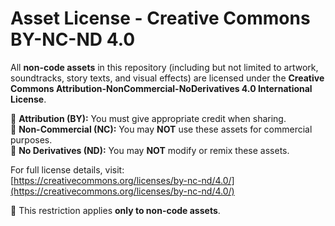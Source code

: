 # Asset License - Creative Commons BY-NC-ND 4.0

All **non-code assets** in this repository (including but not limited to artwork, soundtracks, story texts, and visual effects) are licensed under the **Creative Commons Attribution-NonCommercial-NoDerivatives 4.0 International License**.

🔹 **Attribution (BY):** You must give appropriate credit when sharing.  
🔹 **Non-Commercial (NC):** You may **NOT** use these assets for commercial purposes.  
🔹 **No Derivatives (ND):** You may **NOT** modify or remix these assets.  

For full license details, visit:  
[https://creativecommons.org/licenses/by-nc-nd/4.0/](https://creativecommons.org/licenses/by-nc-nd/4.0/)

🚫 This restriction applies **only to non-code assets**.  
